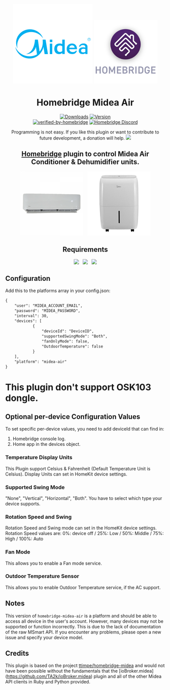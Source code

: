 <p ALIGN="CENTER">
<img src="branding/midea.png" width="250px">
<img src="https://github.com/homebridge/branding/raw/master/logos/homebridge-wordmark-logo-vertical.png" width="200px">
</p>

<SPAN ALIGN="CENTER">

# Homebridge Midea Air

[![Downloads](https://img.shields.io/npm/dt/homebridge-midea-air.svg?color=critical)](https://www.npmjs.com/package/homebridge-midea-air)
[![Version](https://img.shields.io/npm/v/homebridge-midea-air)](https://www.npmjs.com/package/homebridge-midea-air)<br>
[![verified-by-homebridge](https://badgen.net/badge/homebridge/verified/purple)](https://github.com/homebridge/homebridge/wiki/Verified-Plugins) [![Homebridge Discord](https://img.shields.io/discord/432663330281226270?color=728ED5&logo=discord&label=discord)](https://discord.gg/WE4eqqjZ)<br>

Programming is not easy.
If you like this plugin or want to contribute to future development, a donation will help. <a target="blank" href="https://www.paypal.me/hillaliy"><img src="https://img.shields.io/badge/PayPal-Donate-blue.svg?logo=paypal"/></a><br>

## [Homebridge](https://github.com/nfarina/homebridge) plugin to control Midea Air Conditioner & Dehumidifier units.

<img src="branding/Air_Conditioner.png" width="200px"> &nbsp;
<img src="branding/Dehumidifier.jpeg" width="200px">

## Requirements

<img src="https://img.shields.io/badge/node-%3E%3D10.17-brightgreen"> &nbsp;
<img src="https://img.shields.io/badge/homebridge-%3E%3D1.0.0-brightgreen"> &nbsp;
<img src="https://img.shields.io/badge/iOS-%3E%3D12.0.0-brightgreen">

<SPAN ALIGN="Left">

## Configuration

Add this to the platforms array in your config.json:

    {
        "user": "MIDEA_ACCOUNT_EMAIL",
        "password": "MIDEA_PASSWORD",
        "interval": 30,
        "devices": [
                {
                    "deviceId": "DeviceID",
                    "supportedSwingMode": "Both",
                    "fanOnlyMode": false,
                    "OutdoorTemperature": false
                }
        ],
        "platform": "midea-air"
    }

# This plugin don't support OSK103 dongle.

## Optional per-device Configuration Values

To set specific per-device values, you need to add deviceId that can find in:

1. Homebridge console log.
2. Home app in the devices object.

### Temperature Display Units

This Plugin support Celsius & Fahrenheit (Default Temperature Unit is Celsius).
Display Units can set in HomeKit device settings.

### Supported Swing Mode

"None", "Vertical", "Horizontal", "Both".
You have to select which type your device supports.

### Rotation Speed and Swing

Rotation Speed and Swing mode can set in the HomeKit device settings.
Rotation Speed values are:
0%: device off
/ 25%: Low
/ 50%: Middle
/ 75%: High
/ 100%: Auto

### Fan Mode

This allows you to enable a Fan mode service.

### Outdoor Temperature Sensor

This allows you to enable Outdoor Temperature service, if the AC support.

## Notes

This version of `homebridge-midea-air` is a platform and should be able to access all device in the user's account. However, many devices may not be supported or function incorrectly. This is due to the lack of documentation of the raw MSmart API. If you encounter any problems, please open a new issue and specify your device model.

## Credits

This plugin is based on the project [ttimpe/homebridge-midea](https://github.com/ttimpe/homebridge-midea) and would not have been possible without the fundamentals that the [ioBroker.midea] (https://github.com/TA2k/ioBroker.midea) plugin and all of the other Midea API clients in Ruby and Python provided.
